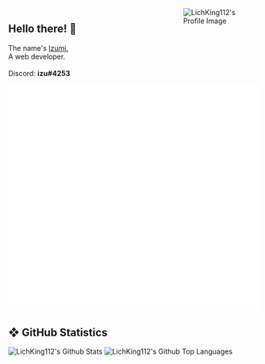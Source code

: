 <!-- /* ------ PROFILE IMAGE ------ */ -->

<img align="right" alt="LichKing112's Profile Image" width="30%" src="https://avatars.githubusercontent.com/u/47420407?s=460&u=c7d150dba97a4eb85dd2a5f7a86238b50cc11207&v=4">

<!-- /* ------ INTRODUCTION ------ */ -->

## Hello there! 👋
The name's [Izumi.](https://www.instagram.com/yhezkiel.dio/) <br>
A web developer. <br> <br>
Discord: **izu#4253**

![Metrics](https://github.com/LichKing112/LichKing112/blob/master/github-metrics.svg)

<!-- /* ------ GITHUB STATISTICS ------ */ -->

## ❖ GitHub Statistics
<img alt="LichKing112's Github Stats" src="https://github-readme-stats.vercel.app/api?username=lichking112&theme=gotham&show_icons=true" />
<img alt="LichKing112's Github Top Languages" src="https://github-readme-stats.vercel.app/api/top-langs/?username=lichking112&theme=gotham&layout=compact" />
